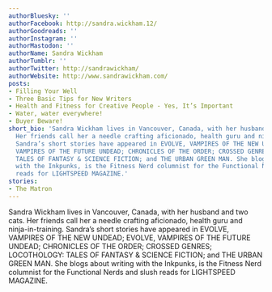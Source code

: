 ```yaml
---
authorBluesky: ''
authorFacebook: http://sandra.wickham.12/
authorGoodreads: ''
authorInstagram: ''
authorMastodon: ''
authorName: Sandra Wickham
authorTumblr: ''
authorTwitter: http://sandrawickham/
authorWebsite: http://www.sandrawickham.com/
posts:
- Filling Your Well
- Three Basic Tips for New Writers
- Health and Fitness for Creative People - Yes, It’s Important
- Water, water everywhere!
- Buyer Beware!
short_bio: 'Sandra Wickham lives in Vancouver, Canada, with her husband and two cats.
  Her friends call her a needle crafting aficionado, health guru and ninja-in-training.
  Sandra’s short stories have appeared in EVOLVE, VAMPIRES OF THE NEW UNDEAD; EVOLVE,
  VAMPIRES OF THE FUTURE UNDEAD; CHRONICLES OF THE ORDER; CROSSED GENRES; LOCOTHOLOGY:
  TALES OF FANTASY & SCIENCE FICTION; and THE URBAN GREEN MAN. She blogs about writing
  with the Inkpunks, is the Fitness Nerd columnist for the Functional Nerds and slush
  reads for LIGHTSPEED MAGAZINE.'
stories:
- The Matron
---
```


Sandra Wickham lives in Vancouver, Canada, with her husband and two cats. Her friends call her a needle crafting aficionado, health guru and ninja-in-training. Sandra’s short stories have appeared in EVOLVE, VAMPIRES OF THE NEW UNDEAD; EVOLVE, VAMPIRES OF THE FUTURE UNDEAD; CHRONICLES OF THE ORDER; CROSSED GENRES; LOCOTHOLOGY: TALES OF FANTASY & SCIENCE FICTION; and THE URBAN GREEN MAN. She blogs about writing with the Inkpunks, is the Fitness Nerd columnist for the Functional Nerds and slush reads for LIGHTSPEED MAGAZINE.